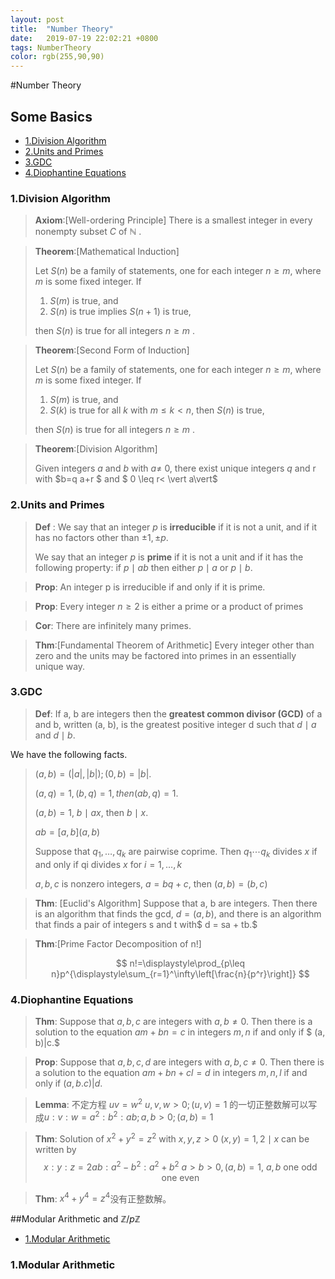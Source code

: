 ```yaml
---
layout: post
title:  "Number Theory"
date:   2019-07-19 22:02:21 +0800
tags: NumberTheory
color: rgb(255,90,90)
---
```

#Number Theory

## Some Basics 
+ <a href="#1"> 1.Division Algorithm</a>
+ <a href="#2"> 2.Units and Primes</a>
+ <a href="#3"> 3.GDC</a>
+ <a href="#4"> 4.Diophantine Equations</a>
### <a name="1"> 1.Division Algorithm</a>

>**Axiom**:[Well-ordering Principle]
>There is a smallest integer in every nonempty subset $C$ of $\mathbb{N}$ .


>**Theorem**:[Mathematical Induction]
>
>Let $S(n)$ be a family of statements, one for
each integer $n \geq m,$ where $m$ is some fixed integer. If
>
>1. $S(m)$ is true, and
>2. $S(n)$ is true implies $S(n+1)$ is true,
>
>  then $S(n)$ is true for all integers $n \geq m$ .


>**Theorem**:[Second Form of Induction]
>
>Let $S(n)$ be a family of statements, one for each integer $n \geq m,$ where $m$ is some fixed integer. If
>
>1. $S(m)$ is true, and
>2. $S(k)$ is true for all $k$ with $m\leq k < n$, then $S(n)$ is true,
> 
> then $S(n)$ is true for all integers $n \geq m$ .

>**Theorem**:[Division Algorithm]
>
>Given integers $a$ and $b$ with $a \neq$ 0, there exist unique integers $q$ and r with $b=q a+r $ and $ 0 \leq r< \vert a\vert$
>

### <a name="2"> 2.Units and Primes</a>

>**Def** : We say that an integer $p$ is **irreducible** if it is not a unit, and if it has no factors other than $\pm 1, \pm p$.
>
>We say that an integer $p$ is **prime** if it is not a unit and if it has the following property: if $p \mid a b$ then either $p \mid a$ or $p \mid b .$

> **Prop**: An integer p is irreducible if and only if it is prime.

> **Prop**: Every integer $n \geq 2$ is either a prime or a product of primes

> **Cor**: There are infinitely many primes.

> **Thm**:[Fundamental Theorem of Arithmetic] Every integer other than zero and the units may be factored into primes in an essentially unique way.

### <a name="3">3.GDC</a>

> **Def**: If a, b are integers then the **greatest common divisor (GCD)** of a and b, written (a, b), is the greatest positive integer d such that $d\mid a$ and $d\mid  b$.

We have the following facts.
> $(a,b)=(|a|,|b|); (0,b)=|b|.$
>
> $(a,q)=1, (b,q)=1, then (ab,q)=1.$
>
> $(a,b)=1$, $b\mid ax$, then  $b\mid x.$
>
> $ab=[a,b](a,b)$
>
> Suppose that $q_{1}, \ldots, q_{k}$ are pairwise coprime. Then $q_{1} \cdots q_{k}$ divides $x$ if and only if qi divides $x$ for $i=1, \ldots, k$
>
> $a,b,c$ is nonzero integers, $a=bq+c$, then $(a,b)=(b,c)$

> **Thm**: [Euclid's Algorithm]
> Suppose that a, b are integers. Then there is an algorithm that finds the gcd, $d = (a, b)$, and there is an algorithm that finds a pair of integers s and t with$ d = sa + tb.$ 

> **Thm**:[Prime Factor Decomposition of n!]
>
> 
> $$
> n!=\displaystyle\prod_{p\leq n}p^{\displaystyle\sum_{r=1}^\infty\left[\frac{n}{p^r}\right]}
> $$
>
> 

### <a name= "4">4.Diophantine Equations</a>

> **Thm**: Suppose that $a, b, c$ are integers with $a, b \neq 0$. Then there is
> a solution to the equation $am + bn = c$ in integers $m, n$ if and only if $ (a, b)|c.$

> **Prop**: 	Suppose that $a, b, c, d$ are integers with $a, b, c \neq 0$. Then there is
> a solution to the equation $am + bn +cl = d$ in integers $m, n, l$ if and only if $(a, b. c)|d$.


> **Lemma**: 不定方程 $uv=w^2\ u,v,w>0; (u,v)=1$ 的一切正整数解可以写成$u:v:w=a^2:b^2:ab; a,b>0; (a,b)=1$ 

> **Thm**: Solution of $x^2+y^2=z^2$ with $x,y,z>0\ (x,y)=1, 2\mid x$ can be written by
> $$ x:y:z=2ab:a^2-b^2:a^2+b^2 \ a>b>0, (a,b)=1 ,\ a,b \text{ one odd one even}$$

> **Thm**: $x^4+y^4=z^4$没有正整数解。

##Modular Arithmetic and $\mathbb{Z}/p\mathbb{Z}$

+ <a href="#5">1.Modular Arithmetic </a>

### <a name="5">1.Modular Arithmetic </a>

